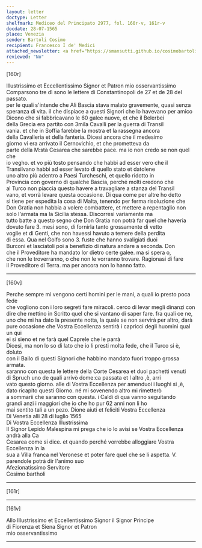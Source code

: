```yaml
---
layout: letter
doctype: Letter
shelfmark: Mediceo del Principato 2977, fol. 160r-v, 161r-v
docdate: 28-07-1565
place: Venezia
sender: Bartoli Cosimo
recipient: Francesco I de' Medici
attached_newsletter: <a href="https://smansutti.github.io/cosimobartoli/texts/3079_125/">3079_125</a>
reviewed: "No"
---
```


[160r]  
  
  
Illustrissimo et Eccellentissimo Signor et Patron mio osservantissimo  
Comparsono tre dì sono le lettere di Constantinopoli de 27 et de 28 del passato.  
per le quali s'intende che Ali Bascia stava malato gravemente, quasi senza  
speranza di vita. il che dispiace a questi Signori che lo havevano per amico  
Dicono che si fabbricavano le 60 galee nuove, et che il Belerbei  
della Grecia era partito con 3mila Cavalli per la guerra di Transil  
vania. et che in Soffia farebbe la mostra et la rassegna ancora  
della Cavalleria et della fanteria. Dicesi ancora che il medesimo  
giorno vi era arrivato il Cernovichio, et che prometteva da  
parte della M:stà Cesarea che sarebbe pace. ma io non credo se non quel che  
io vegho. et vo più tosto pensando che habbi ad esser vero che il  
Transilvano habbi ad esser levato di quello stato et datolene  
uno altro più adentro a Paesi Turcheschi, et quello ridotto in  
Provincia con governo di qualche Bascia, perché molti credono che  
al Turco non piaccia questo havere a travagliare a stanza del Transil  
vano, et vorrà levare questa occasione. Di qua come per altre ho detto  
si tiene per espedita la cosa di Malta, tenendo per ferma risoluzione che  
Don Gratia non habbia a volere combattere, et mettere a repentaglio non  
solo l'armata ma la Sicilia stessa. Discorresi variamente ma  
tutto batte a questo segno che Don Gratia non potrà far quel che haveria  
dovuto fare 3. mesi sono, di fornirla tanto grossamente di vetto  
voglie et di Genti, che non havessi havuto a temere della perdita  
di essa. Qua nel Golfo sono 3. fuste che hanno svaligiati duoi  
Burconi et lasciatoli poi a benefizio di natura andare a seconda. Don  
che il Proveditore ha mandato lor dietro certe galee. ma si spera o,  
che non le troverranno, o che non le vorranno trovare. Ragionasi di fare  
il Proveditore di Terra. ma per ancora non lo hanno fatto.  
  
---  

[160v]  
  
  
Perche sempre mi vengono certi homini per le mani, a quali io presto poca fede  
che vogliono con i loro segreti fare miracoli. cerco di levar megli dinanzi con  
dire che mettino in Scritto quel che si vantano di saper fare. fra quali ce ne,  
uno che mi ha dato la presente notta, la quale se non servirà per altro, darà  
pure occasione che Vostra Eccellenza sentirà i capricci degli huomini qual un qui  
ei si sieno et ne farà quel Caprele che le parrà  
Dicesi, ma non lo so di lato che io li presti molta fede, che il Turco si è, doluto  
con il Bailo di questi Signori che habbino mandato fuori troppo grossa armata.  
saranno con questa le lettere della Corte Cesarea et duoi pachetti venuti  
di Spruch uno de quali arrivò dome:ca passata et l altro ,è, arri  
vato questo giorno. alle di Vostra Eccellenza per amenduoi i luoghi si ,è,  
dato ricapito questi Giorno. né mi sovenendo altro mi rimetterò  
a sommarii che saranno con questa. i Caldi di qua vanno seguitando  
grandi anzi i maggiori che io che ho pur 62 anni non li ho  
mai sentito tali a un pezo. Dione aiuti et feliciti Vostra Eccellenza  
Di Venetia alli 28 di luglio 1565  
Di Vostra Eccellenza Illustrissima  
Il Signor Lepido Malespina mi prega che io lo avisi se Vostra Eccellenza andrà alla Ca  
Cesarea come si dice. et quando perché vorrebbe alloggiare Vostra Eccellenza in la  
sua a Villa franca nel Veronese et poter fare quel che se li aspetta. V.  
parendole potrà dir l'animo suo  
Afezionatissimo Servitore  
Cosimo bartholi  
  
---  

[161r]  
  
  
  
---  

[161v]  
  
  
Allo Illustrissimo et Eccellentissimo Signor il Signor Principe  
di Fiorenza et Siena Signor et Patron  
mio osservantissimo  
  
---  

